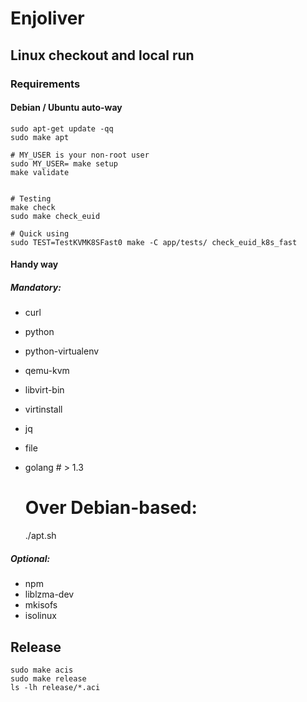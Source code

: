 # Enjoliver

## Linux checkout and local run

### Requirements

#### Debian / Ubuntu auto-way


    sudo apt-get update -qq
    sudo make apt
    
    # MY_USER is your non-root user
    sudo MY_USER= make setup
    make validate
    
    
    # Testing
    make check
    sudo make check_euid
    
    # Quick using
    sudo TEST=TestKVMK8SFast0 make -C app/tests/ check_euid_k8s_fast
    
    

#### Handy way

##### Mandatory:

* curl
* python
* python-virtualenv
* qemu-kvm
* libvirt-bin
* virtinstall
* jq
* file
* golang # > 1.3


    # Over Debian-based:
    ./apt.sh

##### Optional:
* npm
* liblzma-dev
* mkisofs
* isolinux


## Release

    sudo make acis
    sudo make release
    ls -lh release/*.aci
    
    